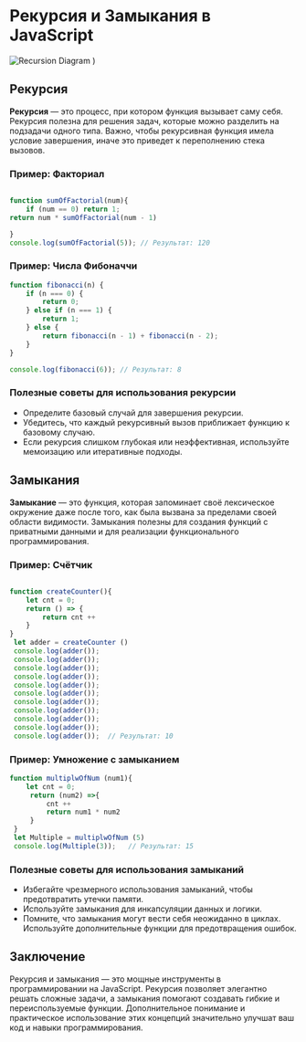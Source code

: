 # Рекурсия и Замыкания в JavaScript
![Recursion Diagram](https://github.com/user-attachments/assets/47013cb1-7b2e-4c9c-9f2d-7994c071702a)
)


## Рекурсия

**Рекурсия** — это процесс, при котором функция вызывает саму себя. Рекурсия полезна для решения задач, которые можно разделить на подзадачи одного типа. Важно, чтобы рекурсивная функция имела условие завершения, иначе это приведет к переполнению стека вызовов.

### Пример: Факториал
```javascript

function sumOfFactorial(num){
    if (num == 0) return 1;
return num * sumOfFactorial(num - 1)

}
console.log(sumOfFactorial(5)); // Результат: 120
```

### Пример: Числа Фибоначчи
```javascript
function fibonacci(n) {
    if (n === 0) {
        return 0;
    } else if (n === 1) {
        return 1;
    } else {
        return fibonacci(n - 1) + fibonacci(n - 2);
    }
}

console.log(fibonacci(6)); // Результат: 8
```

### Полезные советы для использования рекурсии
- Определите базовый случай для завершения рекурсии.
- Убедитесь, что каждый рекурсивный вызов приближает функцию к базовому случаю.
- Если рекурсия слишком глубокая или неэффективная, используйте мемоизацию или итеративные подходы.

## Замыкания

**Замыкание** — это функция, которая запоминает своё лексическое окружение даже после того, как была вызвана за пределами своей области видимости. Замыкания полезны для создания функций с приватными данными и для реализации функционального программирования.

### Пример: Счётчик
```javascript

function createCounter(){
    let cnt = 0;
    return () => {
        return cnt ++
    }
}
 let adder = createCounter ()
 console.log(adder());
 console.log(adder());
 console.log(adder());
 console.log(adder());
 console.log(adder());
 console.log(adder());
 console.log(adder());
 console.log(adder());
 console.log(adder());
 console.log(adder());
 console.log(adder());  // Результат: 10
```

### Пример: Умножение с замыканием
```javascript
function multiplwOfNum (num1){
    let cnt = 0;
     return (num2) =>{
         cnt ++
         return num1 * num2
     }
 }
 let Multiple = multiplwOfNum (5)
 console.log(Multiple(3));   // Результат: 15
```



### Полезные советы для использования замыканий
- Избегайте чрезмерного использования замыканий, чтобы предотвратить утечки памяти.
- Используйте замыкания для инкапсуляции данных и логики.
- Помните, что замыкания могут вести себя неожиданно в циклах. Используйте дополнительные функции для предотвращения ошибок.

## Заключение
Рекурсия и замыкания — это мощные инструменты в программировании на JavaScript. Рекурсия позволяет элегантно решать сложные задачи, а замыкания помогают создавать гибкие и переиспользуемые функции. Дополнительное понимание и практическое использование этих концепций значительно улучшат ваш код и навыки программирования.
